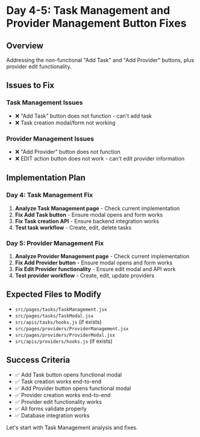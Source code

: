 # Day 4-5: Task Management and Provider Management Button Fixes

## Overview
Addressing the non-functional "Add Task" and "Add Provider" buttons, plus provider edit functionality.

## Issues to Fix

### Task Management Issues
- ❌ "Add Task" button does not function - can't add task
- ❌ Task creation modal/form not working

### Provider Management Issues  
- ❌ "Add Provider" button does not function
- ❌ EDIT action button does not work - can't edit provider information

## Implementation Plan

### Day 4: Task Management Fix
1. **Analyze Task Management page** - Check current implementation
2. **Fix Add Task button** - Ensure modal opens and form works
3. **Fix Task creation API** - Ensure backend integration works
4. **Test task workflow** - Create, edit, delete tasks

### Day 5: Provider Management Fix
1. **Analyze Provider Management page** - Check current implementation  
2. **Fix Add Provider button** - Ensure modal opens and form works
3. **Fix Edit Provider functionality** - Ensure edit modal and API work
4. **Test provider workflow** - Create, edit, update providers

## Expected Files to Modify
- `src/pages/tasks/TaskManagement.jsx`
- `src/pages/tasks/TaskModal.jsx` 
- `src/apis/tasks/hooks.js` (if exists)
- `src/pages/providers/ProviderManagement.jsx`
- `src/pages/providers/ProviderModal.jsx`
- `src/apis/providers/hooks.js` (if exists)

## Success Criteria
- ✅ Add Task button opens functional modal
- ✅ Task creation works end-to-end
- ✅ Add Provider button opens functional modal  
- ✅ Provider creation works end-to-end
- ✅ Provider edit functionality works
- ✅ All forms validate properly
- ✅ Database integration works

Let's start with Task Management analysis and fixes.
